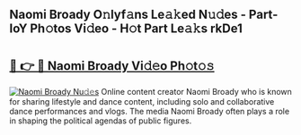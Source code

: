 ## Naomi Broady O𝚗lyf𝚊ns Le𝚊𝚔ed N𝚞𝚍es - Part-IoY Ph𝚘tos Vi𝚍eo - H𝚘t Part Le𝚊𝚔s rkDe1

# <h2><a href="http://hf4997.feru.top/?c=Naomi+Broady">🔗 👉 🔴 Naomi Broady Vi𝚍𝚎o Ph𝚘t𝚘𝚜</a></h2>

[![Naomi Broady Nu𝚍𝚎s](https://i.imgur.com/0TWrTi3.gif)](http://hf4997.feru.top/?c=Naomi+Broady)
Online content creator Naomi Broady who is known for sharing lifestyle and dance content, including solo and collaborative dance performances and vlogs. The media Naomi Broady often plays a role in shaping the political agendas of public figures. 
